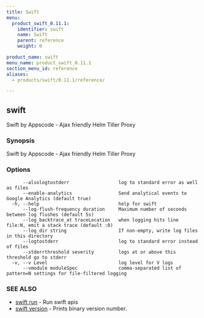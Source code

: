 ```yaml
---
title: Swift
menu:
  product_swift_0.11.1:
    identifier: swift
    name: Swift
    parent: reference
    weight: 0

product_name: swift
menu_name: product_swift_0.11.1
section_menu_id: reference
aliases:
  - products/swift/0.11.1/reference/

---
```

## swift

Swift by Appscode - Ajax friendly Helm Tiller Proxy

### Synopsis

Swift by Appscode - Ajax friendly Helm Tiller Proxy

### Options

```
      --alsologtostderr                  log to standard error as well as files
      --enable-analytics                 Send analytical events to Google Analytics (default true)
  -h, --help                             help for swift
      --log-flush-frequency duration     Maximum number of seconds between log flushes (default 5s)
      --log_backtrace_at traceLocation   when logging hits line file:N, emit a stack trace (default :0)
      --log_dir string                   If non-empty, write log files in this directory
      --logtostderr                      log to standard error instead of files
      --stderrthreshold severity         logs at or above this threshold go to stderr
  -v, --v Level                          log level for V logs
      --vmodule moduleSpec               comma-separated list of pattern=N settings for file-filtered logging
```

### SEE ALSO

* [swift run](/docs/reference/swift_run.md)	 - Run swift apis
* [swift version](/docs/reference/swift_version.md)	 - Prints binary version number.

